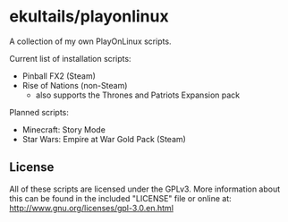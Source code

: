 # ekultails/playonlinux
A collection of my own PlayOnLinux scripts.

Current list of installation scripts:
* Pinball FX2 (Steam)
* Rise of Nations (non-Steam)
  * also supports the Thrones and Patriots Expansion pack

Planned scripts:
* Minecraft: Story Mode
* Star Wars: Empire at War Gold Pack (Steam)

## License
All of these scripts are licensed under the GPLv3. More information about this can be found in the included "LICENSE" file or online at: http://www.gnu.org/licenses/gpl-3.0.en.html

